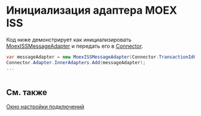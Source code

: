 # Инициализация адаптера MOEX ISS

Код ниже демонстрирует как инициализировать [MoexISSMessageAdapter](xref:StockSharp.MoexISS.MoexISSMessageAdapter) и передать его в [Connector](xref:StockSharp.Algo.Connector).

```cs
var messageAdapter = new MoexISSMessageAdapter(Connector.TransactionIdGenerator);
Connector.Adapter.InnerAdapters.Add(messageAdapter);
...	
							
```

## См. также

[Окно настройки подключений](API_UI_ConnectorWindow.md)
